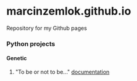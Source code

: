 # marcinzemlok.github.io
Repository for my Github pages

### Python projects
#### Genetic
1. "To be or not to be..." [documentation](https://marcinzemlok.github.io/Python/to_be_or_not_to_be/html/)

